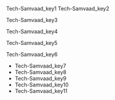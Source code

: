 Tech-Samvaad_key1
Tech-Samvaad_key2


Tech-Samvaad_key3


Tech-Samvaad_key4


Tech-Samvaad_key5


Tech-Samvaad_key6
* Tech-Samvaad_key7
* Tech-Samvaad_key8
* Tech-Samvaad_key9
* Tech-Samvaad_key10
* Tech-Samvaad_key11
